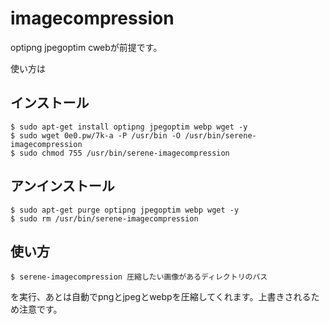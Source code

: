# imagecompression

optipng jpegoptim cwebが前提です。

使い方は

## インストール
```
$ sudo apt-get install optipng jpegoptim webp wget -y
$ sudo wget 0e0.pw/7k-a -P /usr/bin -O /usr/bin/serene-imagecompression
$ sudo chmod 755 /usr/bin/serene-imagecompression
```

## アンインストール
```
$ sudo apt-get purge optipng jpegoptim webp wget -y
$ sudo rm /usr/bin/serene-imagecompression
```

## 使い方
```
$ serene-imagecompression 圧縮したい画像があるディレクトリのパス
```
を実行、あとは自動でpngとjpegとwebpを圧縮してくれます。上書きされるため注意です。
